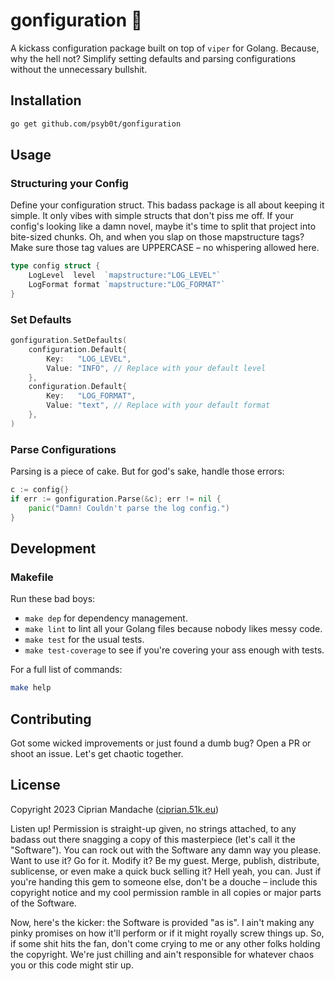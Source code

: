 # gonfiguration 🔧

A kickass configuration package built on top of `viper` for Golang. Because, why the hell not? Simplify setting defaults and parsing configurations without the unnecessary bullshit.

## Installation

```bash
go get github.com/psyb0t/gonfiguration
```

## Usage

### Structuring your Config

Define your configuration struct. This badass package is all about keeping it simple. It only vibes with simple structs that don't piss me off. If your config's looking like a damn novel, maybe it's time to split that project into bite-sized chunks. Oh, and when you slap on those mapstructure tags? Make sure those tag values are UPPERCASE – no whispering allowed here.

```go
type config struct {
	LogLevel  level  `mapstructure:"LOG_LEVEL"`
	LogFormat format `mapstructure:"LOG_FORMAT"`
}
```

### Set Defaults

```go
gonfiguration.SetDefaults(
	configuration.Default{
		Key:   "LOG_LEVEL",
		Value: "INFO", // Replace with your default level
	},
	configuration.Default{
		Key:   "LOG_FORMAT",
		Value: "text", // Replace with your default format
	},
)
```

### Parse Configurations

Parsing is a piece of cake. But for god's sake, handle those errors:

```go
c := config{}
if err := gonfiguration.Parse(&c); err != nil {
	panic("Damn! Couldn't parse the log config.")
}
```

## Development

### Makefile

Run these bad boys:

- `make dep` for dependency management.
- `make lint` to lint all your Golang files because nobody likes messy code.
- `make test` for the usual tests.
- `make test-coverage` to see if you're covering your ass enough with tests.

For a full list of commands:

```bash
make help
```

## Contributing

Got some wicked improvements or just found a dumb bug? Open a PR or shoot an issue. Let's get chaotic together.

## License

Copyright 2023 Ciprian Mandache ([ciprian.51k.eu](https://ciprian.51k.eu))

Listen up! Permission is straight-up given, no strings attached, to any badass out there snagging a copy of this masterpiece (let's call it the "Software"). You can rock out with the Software any damn way you please. Want to use it? Go for it. Modify it? Be my guest. Merge, publish, distribute, sublicense, or even make a quick buck selling it? Hell yeah, you can. Just if you're handing this gem to someone else, don't be a douche – include this copyright notice and my cool permission ramble in all copies or major parts of the Software.

Now, here's the kicker: the Software is provided "as is". I ain't making any pinky promises on how it'll perform or if it might royally screw things up. So, if some shit hits the fan, don't come crying to me or any other folks holding the copyright. We're just chilling and ain't responsible for whatever chaos you or this code might stir up.
